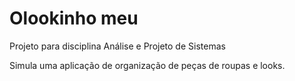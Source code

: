 # Olookinho meu
Projeto para disciplina Análise e Projeto de Sistemas

Simula uma aplicação de organização de peças de roupas e looks.
